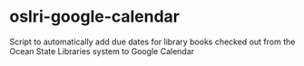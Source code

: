 # oslri-google-calendar
Script to automatically add due dates for library books checked out from the Ocean State Libraries system to Google Calendar
